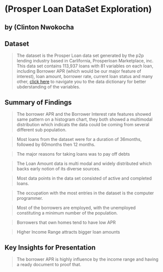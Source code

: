 
# (Prosper Loan DataSet Exploration)
## by (Clinton Nwokocha


## Dataset

> The dataset is the Prosper Loan data set generated by the p2p lending industry based in Carlifornia, Prosperloan Marketplace, inc. This data set contains 113,937 loans with 81 variables on each loan, including Borrower APR (which would be our major feature of interest), loan amount, borrower rate, current loan status and many other, [click here](https://docs.google.com/spreadsheets/d/1gDyi_L4UvIrLTEC6Wri5nbaMmkGmLQBk-Yx3z0XDEtI/edit#gid=0) to navigate you to the data dictionary for better ubderstanding of the variables.




## Summary of Findings

> The borrower APR and the Borrower Interest rate features showed same pattern on a histogram chart, they both showed a multimodal distribution which indicats the data could be coming from several different sub population.

> Most loans from the dataset were for a duration of 36months, followed by 60months then 12 months.

> The major reasons for taking loans was to pay off debts

> The Loan Amount data is multi modal and widely distributed which backs early notion of its diverse sources.

> Most data points in the data set consisted of active and completed loans.

> The occupation with the most entries in the dataset is the computer programmer.

> Most of the borrowers are employed, with the unemployed constituting a minimum number of the population.

> Borrowers that own homes tend to have low APR

> Higher Income Range attracts  bigger loan amounts


## Key Insights for Presentation

> The borrower APR is highly influence by the income range and having a ready document to proof that.
